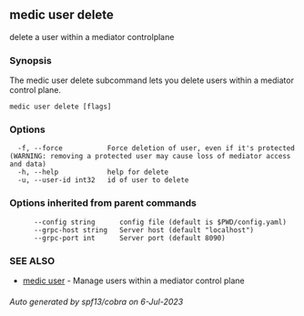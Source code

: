 ## medic user delete

delete a user within a mediator controlplane

### Synopsis

The medic user delete subcommand lets you delete users within a
mediator control plane.

```
medic user delete [flags]
```

### Options

```
  -f, --force           Force deletion of user, even if it's protected (WARNING: removing a protected user may cause loss of mediator access and data)
  -h, --help            help for delete
  -u, --user-id int32   id of user to delete
```

### Options inherited from parent commands

```
      --config string      config file (default is $PWD/config.yaml)
      --grpc-host string   Server host (default "localhost")
      --grpc-port int      Server port (default 8090)
```

### SEE ALSO

* [medic user](medic_user.md)	 - Manage users within a mediator control plane

###### Auto generated by spf13/cobra on 6-Jul-2023
